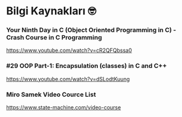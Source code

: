 # Bilgi Kaynakları 🤓

### Your Ninth Day in C (Object Oriented Programming in C) - Crash Course in C Programming
https://www.youtube.com/watch?v=cR2QFQbssa0

### #29 OOP Part-1: Encapsulation (classes) in C and C++
https://www.youtube.com/watch?v=dSLodtKuung

### Miro Samek Video Cource List
https://www.state-machine.com/video-course
